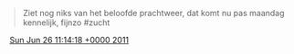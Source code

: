 > Ziet nog niks van het beloofde prachtweer, dat komt nu pas maandag kennelijk, fijnzo \#zucht

<img src="../../media/tweet.ico" width="12" /> [Sun Jun 26 11:14:18 +0000 2011](https://twitter.com/DromerDenker/status/84942558031122432)